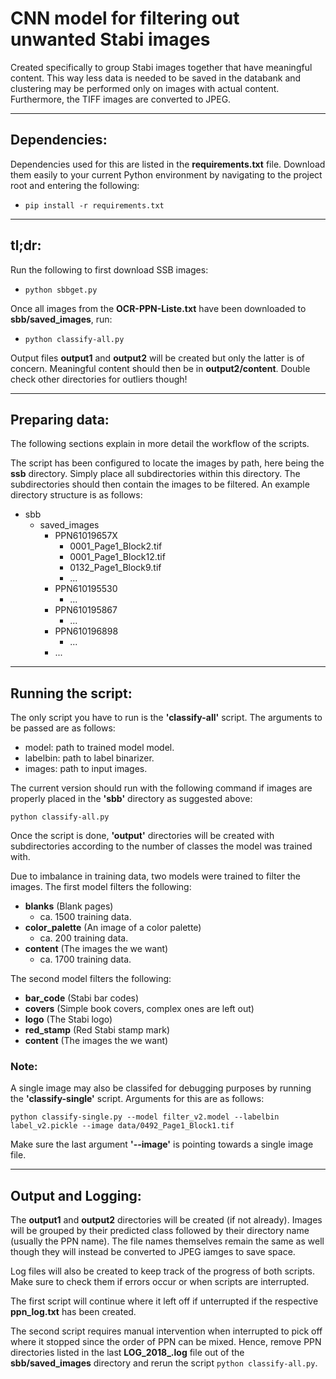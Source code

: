 # CNN model for filtering out unwanted Stabi images
Created specifically to group Stabi images together that have meaningful content. This way less data is needed to be saved in the databank and clustering may be performed only on images with actual content. Furthermore, the TIFF images are converted to JPEG.

---
## Dependencies:
Dependencies used for this are listed in the **requirements.txt** file. Download them easily to your current Python environment by navigating to the project root and entering the following:
* `pip install -r requirements.txt`

---
## tl;dr:
Run the following to first download SSB images:
* `python sbbget.py`

Once all images from the **OCR-PPN-Liste.txt** have been downloaded to **sbb/saved_images**, run:
* `python classify-all.py`

Output files **output1** and **output2** will be created but only the latter is of concern. Meaningful content should then be in **output2/content**. Double check other directories for outliers though!

---
## Preparing data:
The following sections explain in more detail the workflow of the scripts.

The script has been configured to locate the images by path, here being the **ssb** directory. Simply place all subdirectories within this directory. The subdirectories should then contain the images to be filtered. An example directory structure is as follows:

* sbb
    * saved_images
        * PPN61019657X
            * 0001_Page1_Block2.tif
            * 0001_Page1_Block12.tif
            * 0132_Page1_Block9.tif
            * ...
        * PPN610195530
            * ...
        * PPN610195867
            * ...
        * PPN610196898
            * ...
        * ...

---
## Running the script:
The only script you have to run is the **'classify-all'** script. The arguments to be passed are as follows:

* model: path to trained model model.
* labelbin: path to label binarizer.
* images: path to input images.

The current version should run with the following command if images are properly placed in the **'sbb'** directory as suggested above:

`python classify-all.py`

Once the script is done, **'output'** directories will be created with subdirectories according to the number of classes the model was trained with.

Due to imbalance in training data, two models were trained to filter the images. The first model filters the following:
* **blanks** (Blank pages)
    * ca. 1500 training data.
* **color_palette** (An image of a color palette)
    *  ca. 200 training data.
* **content** (The images the we want) 
    * ca. 1700 training data.

The second model filters the following:
* **bar_code** (Stabi bar codes)
* **covers** (Simple book covers, complex ones are left out)
* **logo** (The Stabi logo)
* **red_stamp** (Red Stabi stamp mark)
* **content** (The images the we want)

### Note:
A single image may also be classifed for debugging purposes by running the **'classify-single'** script. Arguments for this are as follows:

`python classify-single.py --model filter_v2.model --labelbin label_v2.pickle --image data/0492_Page1_Block1.tif`

Make sure the last argument **'--image'** is pointing towards a single image file.

---
## Output and Logging:
The **output1** and **output2** directories will be created (if not already). Images will be grouped by their predicted class followed by their directory name (usually the PPN name). The file names themselves remain the same as well though they will instead be converted to JPEG iamges to save space.

Log files will also be created to keep track of the progress of both scripts. Make sure to check them if errors occur or when scripts are interrupted.

The first script will continue where it left off if unterrupted if the respective **ppn_log.txt** has been created.

The second script requires manual intervention when interrupted to pick off where it stopped since the order of PPN can be mixed. Hence, remove PPN directories listed in the last **LOG_2018_.log** file out of the **sbb/saved_images** directory and rerun the script `python classify-all.py`. 

